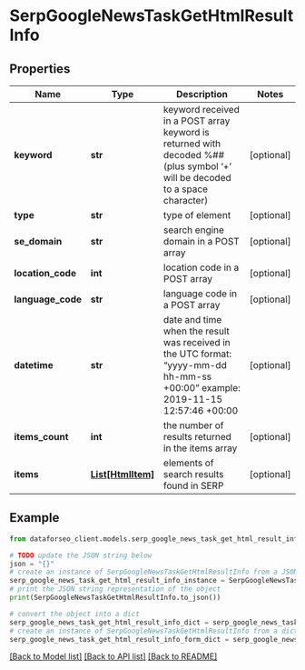 # SerpGoogleNewsTaskGetHtmlResultInfo


## Properties

Name | Type | Description | Notes
------------ | ------------- | ------------- | -------------
**keyword** | **str** | keyword received in a POST array keyword is returned with decoded %## (plus symbol ‘+’ will be decoded to a space character) | [optional] 
**type** | **str** | type of element | [optional] 
**se_domain** | **str** | search engine domain in a POST array | [optional] 
**location_code** | **int** | location code in a POST array | [optional] 
**language_code** | **str** | language code in a POST array | [optional] 
**datetime** | **str** | date and time when the result was received in the UTC format: “yyyy-mm-dd hh-mm-ss +00:00” example: 2019-11-15 12:57:46 +00:00 | [optional] 
**items_count** | **int** | the number of results returned in the items array | [optional] 
**items** | [**List[HtmlItem]**](HtmlItem.md) | elements of search results found in SERP | [optional] 

## Example

```python
from dataforseo_client.models.serp_google_news_task_get_html_result_info import SerpGoogleNewsTaskGetHtmlResultInfo

# TODO update the JSON string below
json = "{}"
# create an instance of SerpGoogleNewsTaskGetHtmlResultInfo from a JSON string
serp_google_news_task_get_html_result_info_instance = SerpGoogleNewsTaskGetHtmlResultInfo.from_json(json)
# print the JSON string representation of the object
print(SerpGoogleNewsTaskGetHtmlResultInfo.to_json())

# convert the object into a dict
serp_google_news_task_get_html_result_info_dict = serp_google_news_task_get_html_result_info_instance.to_dict()
# create an instance of SerpGoogleNewsTaskGetHtmlResultInfo from a dict
serp_google_news_task_get_html_result_info_form_dict = serp_google_news_task_get_html_result_info.from_dict(serp_google_news_task_get_html_result_info_dict)
```
[[Back to Model list]](../README.md#documentation-for-models) [[Back to API list]](../README.md#documentation-for-api-endpoints) [[Back to README]](../README.md)


